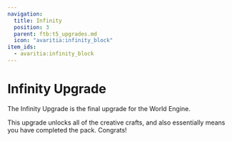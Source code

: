 ```yaml
---
navigation:
  title: Infinity
  position: 3
  parent: ftb:t5_upgrades.md
  icon: "avaritia:infinity_block"
item_ids:
  - avaritia:infinity_block
---
```

# Infinity Upgrade

<ItemImage id="avaritia:infinity_block" scale="3" />

The <Color id="gold">Infinity Upgrade</Color> is the final upgrade for the <Color id="gold">World Engine</Color>.

This upgrade unlocks all of the creative crafts, and also essentially means you have completed the pack. Congrats!
